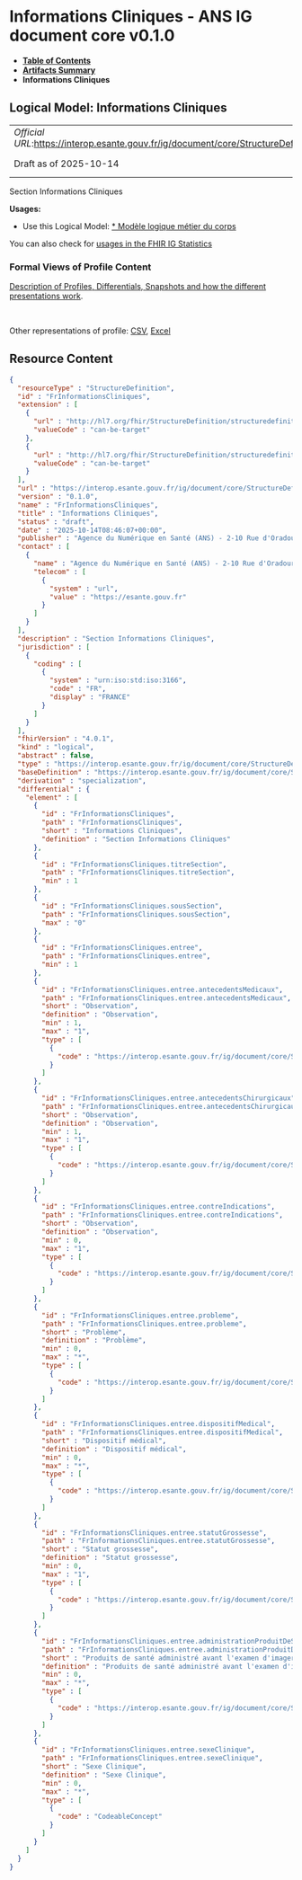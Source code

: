 # Informations Cliniques - ANS IG document core v0.1.0

* [**Table of Contents**](toc.md)
* [**Artifacts Summary**](artifacts.md)
* **Informations Cliniques**

## Logical Model: Informations Cliniques 

| | |
| :--- | :--- |
| *Official URL*:https://interop.esante.gouv.fr/ig/document/core/StructureDefinition/FrInformationsCliniques | *Version*:0.1.0 |
| Draft as of 2025-10-14 | *Computable Name*:FrInformationsCliniques |

 
Section Informations Cliniques 

**Usages:**

* Use this Logical Model: [* Modèle logique métier du corps](StructureDefinition-CorpsDocument.md)

You can also check for [usages in the FHIR IG Statistics](https://packages2.fhir.org/xig/ans.document.fr.core|current/StructureDefinition/FrInformationsCliniques)

### Formal Views of Profile Content

 [Description of Profiles, Differentials, Snapshots and how the different presentations work](http://build.fhir.org/ig/FHIR/ig-guidance/readingIgs.html#structure-definitions). 

 

Other representations of profile: [CSV](StructureDefinition-FrInformationsCliniques.csv), [Excel](StructureDefinition-FrInformationsCliniques.xlsx) 



## Resource Content

```json
{
  "resourceType" : "StructureDefinition",
  "id" : "FrInformationsCliniques",
  "extension" : [
    {
      "url" : "http://hl7.org/fhir/StructureDefinition/structuredefinition-type-characteristics",
      "valueCode" : "can-be-target"
    },
    {
      "url" : "http://hl7.org/fhir/StructureDefinition/structuredefinition-type-characteristics",
      "valueCode" : "can-be-target"
    }
  ],
  "url" : "https://interop.esante.gouv.fr/ig/document/core/StructureDefinition/FrInformationsCliniques",
  "version" : "0.1.0",
  "name" : "FrInformationsCliniques",
  "title" : "Informations Cliniques",
  "status" : "draft",
  "date" : "2025-10-14T08:46:07+00:00",
  "publisher" : "Agence du Numérique en Santé (ANS) - 2-10 Rue d'Oradour-sur-Glane, 75015 Paris",
  "contact" : [
    {
      "name" : "Agence du Numérique en Santé (ANS) - 2-10 Rue d'Oradour-sur-Glane, 75015 Paris",
      "telecom" : [
        {
          "system" : "url",
          "value" : "https://esante.gouv.fr"
        }
      ]
    }
  ],
  "description" : "Section Informations Cliniques",
  "jurisdiction" : [
    {
      "coding" : [
        {
          "system" : "urn:iso:std:iso:3166",
          "code" : "FR",
          "display" : "FRANCE"
        }
      ]
    }
  ],
  "fhirVersion" : "4.0.1",
  "kind" : "logical",
  "abstract" : false,
  "type" : "https://interop.esante.gouv.fr/ig/document/core/StructureDefinition/FrInformationsCliniques",
  "baseDefinition" : "https://interop.esante.gouv.fr/ig/document/core/StructureDefinition/Section",
  "derivation" : "specialization",
  "differential" : {
    "element" : [
      {
        "id" : "FrInformationsCliniques",
        "path" : "FrInformationsCliniques",
        "short" : "Informations Cliniques",
        "definition" : "Section Informations Cliniques"
      },
      {
        "id" : "FrInformationsCliniques.titreSection",
        "path" : "FrInformationsCliniques.titreSection",
        "min" : 1
      },
      {
        "id" : "FrInformationsCliniques.sousSection",
        "path" : "FrInformationsCliniques.sousSection",
        "max" : "0"
      },
      {
        "id" : "FrInformationsCliniques.entree",
        "path" : "FrInformationsCliniques.entree",
        "min" : 1
      },
      {
        "id" : "FrInformationsCliniques.entree.antecedentsMedicaux",
        "path" : "FrInformationsCliniques.entree.antecedentsMedicaux",
        "short" : "Observation",
        "definition" : "Observation",
        "min" : 1,
        "max" : "1",
        "type" : [
          {
            "code" : "https://interop.esante.gouv.fr/ig/document/core/StructureDefinition/FrObservation"
          }
        ]
      },
      {
        "id" : "FrInformationsCliniques.entree.antecedentsChirurgicaux",
        "path" : "FrInformationsCliniques.entree.antecedentsChirurgicaux",
        "short" : "Observation",
        "definition" : "Observation",
        "min" : 1,
        "max" : "1",
        "type" : [
          {
            "code" : "https://interop.esante.gouv.fr/ig/document/core/StructureDefinition/FrObservation"
          }
        ]
      },
      {
        "id" : "FrInformationsCliniques.entree.contreIndications",
        "path" : "FrInformationsCliniques.entree.contreIndications",
        "short" : "Observation",
        "definition" : "Observation",
        "min" : 0,
        "max" : "1",
        "type" : [
          {
            "code" : "https://interop.esante.gouv.fr/ig/document/core/StructureDefinition/FrObservation"
          }
        ]
      },
      {
        "id" : "FrInformationsCliniques.entree.probleme",
        "path" : "FrInformationsCliniques.entree.probleme",
        "short" : "Problème",
        "definition" : "Problème",
        "min" : 0,
        "max" : "*",
        "type" : [
          {
            "code" : "https://interop.esante.gouv.fr/ig/document/core/StructureDefinition/FrProbleme"
          }
        ]
      },
      {
        "id" : "FrInformationsCliniques.entree.dispositifMedical",
        "path" : "FrInformationsCliniques.entree.dispositifMedical",
        "short" : "Dispositif médical",
        "definition" : "Dispositif médical",
        "min" : 0,
        "max" : "*",
        "type" : [
          {
            "code" : "https://interop.esante.gouv.fr/ig/document/core/StructureDefinition/FrDispositifMedicalEntry"
          }
        ]
      },
      {
        "id" : "FrInformationsCliniques.entree.statutGrossesse",
        "path" : "FrInformationsCliniques.entree.statutGrossesse",
        "short" : "Statut grossesse",
        "definition" : "Statut grossesse",
        "min" : 0,
        "max" : "1",
        "type" : [
          {
            "code" : "https://interop.esante.gouv.fr/ig/document/core/StructureDefinition/FrObservationGrossesse"
          }
        ]
      },
      {
        "id" : "FrInformationsCliniques.entree.administrationProduitDeSante",
        "path" : "FrInformationsCliniques.entree.administrationProduitDeSante",
        "short" : "Produits de santé administré avant l'examen d'imagerie",
        "definition" : "Produits de santé administré avant l'examen d'imagerie",
        "min" : 0,
        "max" : "*",
        "type" : [
          {
            "code" : "https://interop.esante.gouv.fr/ig/document/core/StructureDefinition/FrAdministrationProduitDeSante"
          }
        ]
      },
      {
        "id" : "FrInformationsCliniques.entree.sexeClinique",
        "path" : "FrInformationsCliniques.entree.sexeClinique",
        "short" : "Sexe Clinique",
        "definition" : "Sexe Clinique",
        "min" : 0,
        "max" : "*",
        "type" : [
          {
            "code" : "CodeableConcept"
          }
        ]
      }
    ]
  }
}

```
